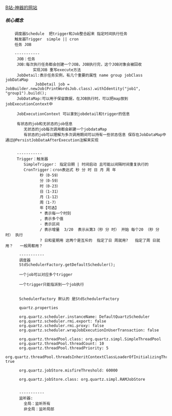 [B站-神器的网站](https://www.bilibili.com/video/av59632817?from=search&seid=12518784909987380608)



##### 核心概念
        调度器Schedule  把trigger和Job整合起来 指定时间执行任务
        触发器Trigger  simple || cron 
        任务 JOB
    
        -----------
         JOB：任务
         JOB:每次执行任务都会创建一个JOB，JOB执行完，这个JOB对象会被回收
                实现JOB 重写execute方法
         JobDetail:表示任务实例，有几个重要的属性 name group jobClass jobDataMap
                 JobDetail job = JobBuilder.newJob(PrintWordsJob.class).withIdentity("job1", "group1").build();
         JobDataMap:可以用于保留数据，在JOB执行时，可以把map放到jobExecutionContext中
                                         
         JobExecutionContext 可以拿到jobdetail和trigger的信息
         
         有状态的job和无状态的job信息
            无状态的job每次调用都会新建一个jobdataMap
            有状态的job可以理解为多次调用期间可以持有一些状态信息 保存在JobDataMap中 通过@PersistJobDataAfterExecution注解来实现
         
         
         -----------
         Trigger：触发器
            SimpleTrigger： 指定日期 | 时间启动 且可能以间隔时间重复执行的
            CronTrigger：cron表达式 秒 分 时 日 月 周 年
                   秒（0-59）
                   分（0-59）
                   时（0-23）
                   日（1-31）
                   月（1-12）
                   周（1-7）
                   年【可选】
                   * 表示每一个时刻
                   , 表示多个值
                   - 表示区间
                   / 表示增量  3/20  表示从第3（秒 分 时） 开始 每个20 （秒 分 时） 执行
                   ? 日和星期用 这两个是互斥的  指定了日 周就用?   指定了周 日就用？   一般周都用？
                   
          -----------       
          调度器
          StdSchedulerFactory.getDefaultScheduler();        
          
          一个job可以对应多个trigger
          
          一个trigger只能指派到一个job执行
           
           
          SchedulerFactory 默认的 是StdSchedulerFactory  
             
          quartz.properties
          
          org.quartz.scheduler.instanceName: DefaultQuartzScheduler
          org.quartz.scheduler.rmi.export: false
          org.quartz.scheduler.rmi.proxy: false
          org.quartz.scheduler.wrapJobExecutionInUserTransaction: false
          
          org.quartz.threadPool.class: org.quartz.simpl.SimpleThreadPool
          org.quartz.threadPool.threadCount: 10
          org.quartz.threadPool.threadPriority: 5
          org.quartz.threadPool.threadsInheritContextClassLoaderOfInitializingThread: true
          
          org.quartz.jobStore.misfireThreshold: 60000
          
          org.quartz.jobStore.class: org.quartz.simpl.RAMJobStore
          
          
          -----------
          监听器:
            全局：监听所有
            非全局：监听局部
          

                      
                  
                  
                  
                 
                                        